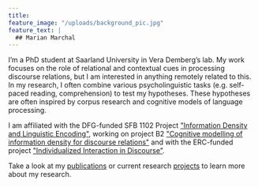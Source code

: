 ```yaml
---
title: 
feature_image: "/uploads/background_pic.jpg"
feature_text: |
  ## Marian Marchal
---
```


I’m a PhD student at Saarland University in Vera Demberg’s lab. My work focuses on the role of relational and contextual cues in processing discourse relations, but I am interested in anything remotely related to this. In my research, I often combine various psycholinguistic tasks (e.g. self-paced reading, comprehension) to test my hypotheses. These hypotheses are often inspired by corpus research and cognitive models of language processing. 

I am affiliated with the DFG-funded SFB 1102 Project ["Information Density and Linguistic Encoding"](https://sfb1102.uni-saarland.de/), working on project B2 ["Cognitive modelling of information density for discourse relations"](https://sfb1102.uni-saarland.de/projects/cognitive-modelling-of-information-density-for-discourse-relations/) and with the ERC-funded project ["Individualized Interaction in Discourse"](https://www.uni-saarland.de/lehrstuhl/demberg/individualized-interaction-in-discourse-iddisc.html).

Take a look at my [publications](https://marianmarchal.github.io/publications) or current research [projects](https://marianmarchal.github.io/projects) to learn more about my research.


